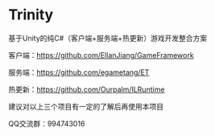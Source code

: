 # Trinity
基于Unity的纯C#（客户端+服务端+热更新）游戏开发整合方案

客户端：https://github.com/EllanJiang/GameFramework 

服务端：https://github.com/egametang/ET

热更新：https://github.com/Ourpalm/ILRuntime

建议对以上三个项目有一定的了解后再使用本项目

QQ交流群：994743016
